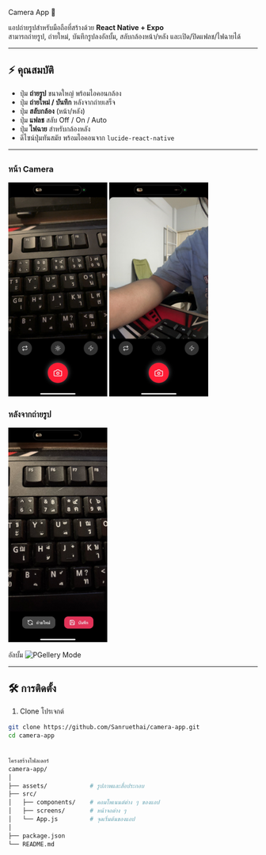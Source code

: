  Camera App 📸

แอปถ่ายรูปสำหรับมือถือที่สร้างด้วย **React Native + Expo**  
สามารถถ่ายรูป, ถ่ายใหม่, บันทึกรูปลงอัลบั้ม, สลับกล้องหน้า/หลัง และเปิด/ปิดแฟลช/ไฟฉายได้  

---

## ⚡ คุณสมบัติ
- ปุ่ม **ถ่ายรูป** ขนาดใหญ่ พร้อมไอคอนกล้อง
- ปุ่ม **ถ่ายใหม่ / บันทึก** หลังจากถ่ายเสร็จ
- ปุ่ม **สลับกล้อง** (หน้า/หลัง)
- ปุ่ม **แฟลช** สลับ Off / On / Auto
- ปุ่ม **ไฟฉาย** สำหรับกล้องหลัง
- ดีไซน์ปุ่มทันสมัย พร้อมไอคอนจาก `lucide-react-native`

---

## 

### หน้า Camera
<img src="assets/camera_mode1.png" alt="Camera Mode" width="200"/>
<img src=assets/camera_mode.png alt="Camera Mode" width="200"/>

### หลังจากถ่ายรูป

<img src=assets/perview_mode.png alt="Preview Mode" width="200"/>

อัลบั้ม
<img src=assets/Gallery_mode.png alt="PGellery Mode" width="200"/>

---

## 🛠 การติดตั้ง

1. Clone โปรเจกต์
```bash
git clone https://github.com/Sanruethai/camera-app.git
cd camera-app


โครงสร้างโฟลเดอร์
camera-app/
│
├── assets/            # รูปภาพและสื่อประกอบ
├── src/
│   ├── components/    # คอมโพเนนต์ต่าง ๆ ของแอป
│   ├── screens/       # หน้าจอต่าง ๆ
│   └── App.js         # จุดเริ่มต้นของแอป
│
├── package.json
└── README.md

